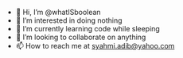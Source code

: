 - 👋 Hi, I’m @whatISboolean
- 👀 I’m interested in doing nothing
- 🌱 I’m currently learning code while sleeping
- 💞️ I’m looking to collaborate on anything
- 📫 How to reach me at syahmi.adib@yahoo.com

<!---
whatISboolean/whatISboolean is a ✨ special ✨ repository because its `README.md` (this file) appears on your GitHub profile.
You can click the Preview link to take a look at your changes.
--->
